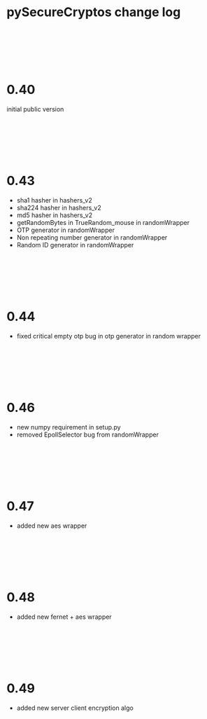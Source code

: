 # pySecureCryptos change log

<br>
<br>
<br>
<br>
<br>


# 0.40

initial public version



<br>
<br>
<br>
<br>
<br>



# 0.43

* sha1 hasher in hashers_v2
* sha224 hasher in hashers_v2
* md5 hasher in hashers_v2
* getRandomBytes in TrueRandom_mouse in randomWrapper
* OTP generator in randomWrapper
* Non repeating number generator in randomWrapper
* Random ID generator in randomWrapper



<br>
<br>
<br>
<br>
<br>


# 0.44

* fixed critical empty otp bug in otp generator in random wrapper



<br>
<br>
<br>
<br>
<br>


# 0.46

* new numpy requirement in setup.py
* removed EpollSelector bug from randomWrapper


<br>
<br>
<br>
<br>
<br>


# 0.47

* added new aes wrapper


<br>
<br>
<br>
<br>
<br>


# 0.48

* added new fernet + aes wrapper


<br>
<br>
<br>
<br>
<br>


# 0.49

* added new server client encryption algo